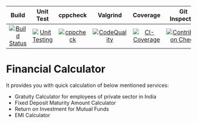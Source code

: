 

|Build|Unit Test|cppcheck|Valgrind|Coverage|Git Inspector|
|:--:|:--:|:--:|:--:|:--:|:--:|
| [![Build Status](https://github.com/swapnilkhandekar999/financialcalculator/actions/workflows/cbuild.yml/badge.svg)](https://github.com/swapnilkhandekar999/financialcalculator/actions/workflows/cbuild.yml) | [![Unit Testing](https://github.com/swapnilkhandekar999/financialcalculator/actions/workflows/unitTesting.yml/badge.svg)](https://github.com/swapnilkhandekar999/financialcalculator/actions/workflows/unitTesting.yml) |[![cppcheck](https://github.com/swapnilkhandekar999/financialcalculator/actions/workflows/cppcheck.yml/badge.svg)](https://github.com/swapnilkhandekar999/financialcalculator/actions/workflows/cppcheck.yml)| [![CodeQuality](https://github.com/swapnilkhandekar999/financialcalculator/actions/workflows/dynamic_code_quality.yml/badge.svg)](https://github.com/swapnilkhandekar999/financialcalculator/actions/workflows/dynamic_code_quality.yml) | [![CI-Coverage](https://github.com/swapnilkhandekar999/financialcalculator/actions/workflows/coverage.yml/badge.svg)](https://github.com/swapnilkhandekar999/financialcalculator/actions/workflows/coverage.yml) |[![Contribution Check](https://github.com/swapnilkhandekar999/financialcalculator/actions/workflows/gitinspector.yml/badge.svg)](https://github.com/swapnilkhandekar999/financialcalculator/actions/workflows/gitinspector.yml)|

# Financial Calculator
It provides you with quick calculation of below mentioned services:

* Gratuity Calculator for employees of private sector in India
* Fixed Deposit Maturity Amount Calculator
* Return on Investment for Mutual Funds
* EMI Calculator
